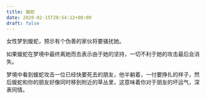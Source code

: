 ```yaml
---
title: 蝮蛇
date: 2020-02-15T20:54:12+08:00
draft: false
---
```


女性梦到蝮蛇，预示有个伪善的家伙将要骚扰她。

如果蝮蛇在梦境中最终离她而去表示由于她的坚持，一切不利于她的攻击最后会消失。

梦境中看到蝮蛇攻击一位已经快要死去的朋友，他半躺着，一付要挣扎的样子，然后蝮蛇和你的朋友好像同时移到附近的草丛里，这意味着你对于朋友的坏运气，深表同情。

